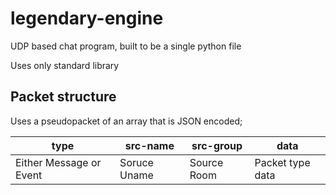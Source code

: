 legendary-engine
=======

UDP based chat program, built to be a single python file

Uses only standard library

## Packet structure

Uses a pseudopacket of an array that is JSON encoded;

|type|src-name|src-group|data|
|----|--------|---------|----|
|Either Message or Event|Soruce Uname|Source Room|Packet type data|
